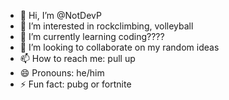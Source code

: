 - 👋 Hi, I’m @NotDevP
- 👀 I’m interested in rockclimbing, volleyball
- 🌱 I’m currently learning coding????
- 💞️ I’m looking to collaborate on my random ideas
- 📫 How to reach me: pull up
- 😄 Pronouns: he/him
- ⚡ Fun fact: pubg or fortnite

<!---
NotDevP/NotDevP is a ✨ special ✨ repository because its `README.md` (this file) appears on your GitHub profile.
You can click the Preview link to take a look at your changes.
--->
